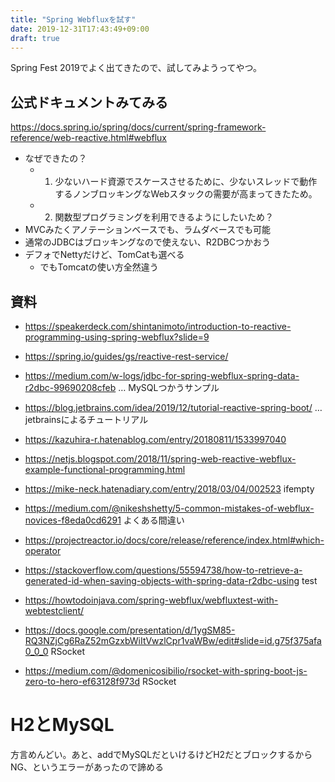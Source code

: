```yaml
---
title: "Spring Webfluxを試す"
date: 2019-12-31T17:43:49+09:00
draft: true
---
```


Spring Fest 2019でよく出てきたので、試してみようってやつ。

## 公式ドキュメントみてみる
https://docs.spring.io/spring/docs/current/spring-framework-reference/web-reactive.html#webflux

- なぜできたの？
  - 1. 少ないハード資源でスケースさせるために、少ないスレッドで動作するノンブロッキングなWebスタックの需要が高まってきたため。
  - 2. 関数型プログラミングを利用できるようにしたいため？
- MVCみたくアノテーションベースでも、ラムダベースでも可能
- 通常のJDBCはブロッキングなので使えない、R2DBCつかおう
- デフォでNettyだけど、TomCatも選べる
  - でもTomcatの使い方全然違う

## 資料
- https://speakerdeck.com/shintanimoto/introduction-to-reactive-programming-using-spring-webflux?slide=9
- https://spring.io/guides/gs/reactive-rest-service/
- https://medium.com/w-logs/jdbc-for-spring-webflux-spring-data-r2dbc-99690208cfeb … MySQLつかうサンプル
- https://blog.jetbrains.com/idea/2019/12/tutorial-reactive-spring-boot/ … jetbrainsによるチュートリアル
- https://kazuhira-r.hatenablog.com/entry/20180811/1533997040
- https://netjs.blogspot.com/2018/11/spring-web-reactive-webflux-example-functional-programming.html
- https://mike-neck.hatenadiary.com/entry/2018/03/04/002523 ifempty
- https://medium.com/@nikeshshetty/5-common-mistakes-of-webflux-novices-f8eda0cd6291 よくある間違い
- https://projectreactor.io/docs/core/release/reference/index.html#which-operator
- https://stackoverflow.com/questions/55594738/how-to-retrieve-a-generated-id-when-saving-objects-with-spring-data-r2dbc-using
test
- https://howtodoinjava.com/spring-webflux/webfluxtest-with-webtestclient/
- https://docs.google.com/presentation/d/1ygSM85-RQ3NZjCg6RaZ52mGzxbWiItVwzlCpr1vaWBw/edit#slide=id.g75f375afa0_0_0 RSocket

- https://medium.com/@domenicosibilio/rsocket-with-spring-boot-js-zero-to-hero-ef63128f973d RSocket

# H2とMySQL
方言めんどい。あと、addでMySQLだといけるけどH2だとブロックするからNG、というエラーがあったので諦める
